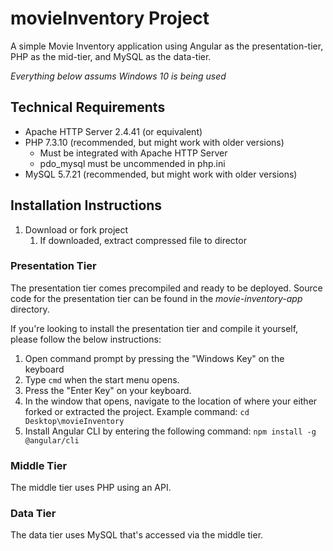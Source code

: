 # movieInventory Project
A simple Movie Inventory application using Angular as the presentation-tier, PHP as the mid-tier, and MySQL as the data-tier.

*Everything below assums Windows 10 is being used*

## Technical Requirements
- Apache HTTP Server 2.4.41 (or equivalent)
- PHP 7.3.10 (recommended, but might work with older versions)
	- Must be integrated with Apache HTTP Server
	- pdo_mysql must be uncommended in php.ini
- MySQL 5.7.21 (recommended, but might work with older versions)

## Installation Instructions
1. Download or fork project
	 1. If downloaded, extract compressed file to director
	 
### Presentation Tier
The presentation tier comes precompiled and ready to be deployed.  Source code for the presentation tier can be found in the *movie-inventory-app* directory.

If you're looking to install the presentation tier and compile it yourself, please follow the below instructions:

1. Open command prompt by pressing the "Windows Key" on the keyboard
2. Type ```cmd``` when the start menu opens.
3. Press the "Enter Key" on your keyboard.
4. In the window that opens, navigate to the location of where your either forked or extracted the project.  Example command: ```cd Desktop\movieInventory```
5. Install Angular CLI by entering the following command: ```npm install -g @angular/cli```

### Middle Tier
The middle tier uses PHP using an API.

### Data Tier
The data tier uses MySQL that's accessed via the middle tier.
